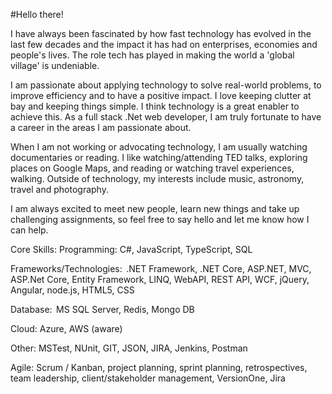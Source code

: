#Hello there!

I have always been fascinated by how fast technology has evolved in the last few decades and the impact it has had on enterprises, economies and people's lives. The role tech has played in making the world a 'global village' is undeniable.

I am passionate about applying technology to solve real-world problems, to improve efficiency and to have a positive impact. I love keeping clutter at bay and keeping things simple. I think technology is a great enabler to achieve this. As a full stack .Net web developer, I am truly fortunate to have a career in the areas I am passionate about.

When I am not working or advocating technology, I am usually watching documentaries or reading. I like watching/attending TED talks, exploring places on Google Maps, and reading or watching travel experiences, walking. Outside of technology, my interests include music, astronomy, travel and photography.

I am always excited to meet new people, learn new things and take up challenging assignments, so feel free to say hello and let me know how I can help.

Core Skills:
Programming:
C#, JavaScript, TypeScript, SQL

Frameworks/Technologies: 
.NET Framework, .NET Core, ASP.NET, MVC, ASP.Net Core, Entity Framework, LINQ, WebAPI, REST API, WCF, jQuery, Angular, node.js, HTML5, CSS

Database: 
MS SQL Server, Redis, Mongo DB

Cloud:
Azure, AWS (aware)

Other:
MSTest, NUnit, GIT, JSON, JIRA, Jenkins, Postman

Agile:
Scrum / Kanban, project planning, sprint planning, retrospectives, team leadership, client/stakeholder management, VersionOne, Jira
